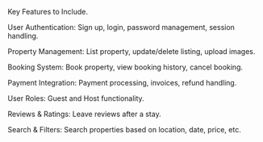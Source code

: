 Key Features to Include.

User Authentication: Sign up, login, password management, session handling.

Property Management: List property, update/delete listing, upload images.

Booking System: Book property, view booking history, cancel booking.

Payment Integration: Payment processing, invoices, refund handling.

User Roles: Guest and Host functionality.

Reviews & Ratings: Leave reviews after a stay.

Search & Filters: Search properties based on location, date, price, etc.
